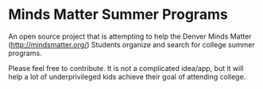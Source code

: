 # Minds Matter Summer Programs
An open source project that is attempting to help the Denver Minds Matter (http://mindsmatter.org/) Students organize and search for college summer programs. 

Please feel free to contribute.  It is not a complicated idea/app, but it will help a lot of underprivileged kids achieve their goal of attending college.
